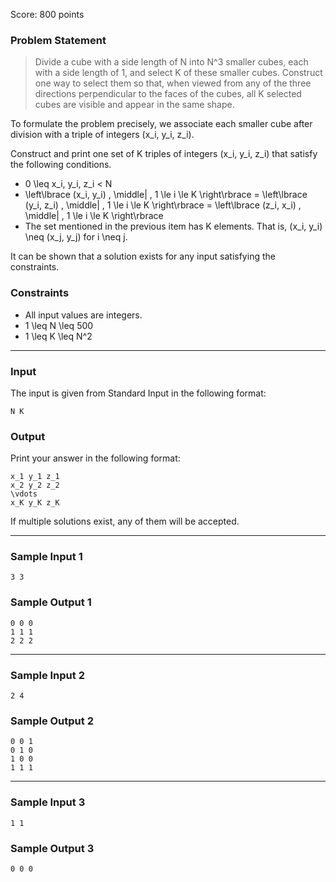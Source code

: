 Score: 800 points

### Problem Statement

> Divide a cube with a side length of N into N^3 smaller cubes, each with a side length of 1, and select K of these smaller cubes.
> Construct one way to select them so that, when viewed from any of the three directions perpendicular to the faces of the cubes, all K selected cubes are visible and appear in the same shape.

To formulate the problem precisely, we associate each smaller cube after division with a triple of integers (x\_i, y\_i, z\_i).

Construct and print one set of K triples of integers (x\_i, y\_i, z\_i) that satisfy the following conditions.

* 0 \leq x\_i, y\_i, z\_i < N
* \left\lbrace (x\_i, y\_i) \, \middle| \, 1 \le i \le K \right\rbrace = \left\lbrace (y\_i, z\_i) \, \middle| \, 1 \le i \le K \right\rbrace = \left\lbrace (z\_i, x\_i) \, \middle| \, 1 \le i \le K \right\rbrace
* The set mentioned in the previous item has K elements. That is, (x\_i, y\_i) \neq (x\_j, y\_j) for i \neq j.

It can be shown that a solution exists for any input satisfying the constraints.

### Constraints

* All input values are integers.
* 1 \leq N \leq 500
* 1 \leq K \leq N^2

---

### Input

The input is given from Standard Input in the following format:

```
N K
```

### Output

Print your answer in the following format:

```
x_1 y_1 z_1
x_2 y_2 z_2
\vdots
x_K y_K z_K
```

If multiple solutions exist, any of them will be accepted.

---

### Sample Input 1

```
3 3
```

### Sample Output 1

```
0 0 0
1 1 1
2 2 2
```

---

### Sample Input 2

```
2 4
```

### Sample Output 2

```
0 0 1
0 1 0
1 0 0
1 1 1
```

---

### Sample Input 3

```
1 1
```

### Sample Output 3

```
0 0 0
```
